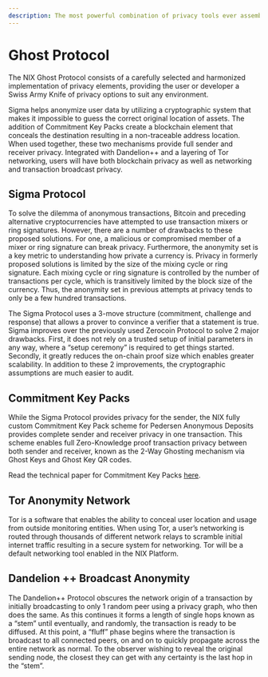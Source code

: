 ```yaml
---
description: The most powerful combination of privacy tools ever assembled
---
```


# Ghost Protocol

The NIX Ghost Protocol consists of a carefully selected and harmonized implementation of privacy elements, providing the user or developer a Swiss Army Knife of privacy options to suit any environment.

Sigma helps anonymize user data by utilizing a cryptographic system that makes it impossible to guess the correct original location of assets. The addition of Commitment Key Packs create a blockchain element that conceals the destination resulting in a non-traceable address location. When used together, these two mechanisms provide full sender and receiver privacy. Integrated with Dandelion++ and a layering of Tor networking, users will have both blockchain privacy as well as networking and transaction broadcast privacy.

## Sigma Protocol

To solve the dilemma of anonymous transactions, Bitcoin and preceding alternative cryptocurrencies have attempted to use transaction mixers or ring signatures. However, there are a number of drawbacks to these proposed solutions. For one, a malicious or compromised member of a mixer or ring signature can break privacy. Furthermore, the anonymity set is a key metric to understanding how private a currency is. Privacy in formerly proposed solutions is limited by the size of the mixing cycle or ring signature. Each mixing cycle or ring signature is controlled by the number of transactions per cycle, which is transitively limited by the block size of the currency. Thus, the anonymity set in previous attempts at privacy tends to only be a few hundred transactions.

The Sigma Protocol uses a 3-move structure \(commitment, challenge and response\) that allows a prover to convince a verifier that a statement is true. Sigma improves over the previously used Zerocoin Protocol to solve 2 major drawbacks. First, it does not rely on a trusted setup of initial parameters in any way, where a “setup ceremony” is required to get things started. Secondly, it greatly reduces the on-chain proof size which enables greater scalability. In addition to these 2 improvements, the cryptographic assumptions are much easier to audit.

## Commitment Key Packs

While the Sigma Protocol provides privacy for the sender, the NIX fully custom Commitment Key Pack scheme for Pedersen Anonymous Deposits provides complete sender and receiver privacy in one transaction. This scheme enables full Zero-Knowledge proof transaction privacy between both sender and receiver, known as the 2-Way Ghosting mechanism via Ghost Keys and Ghost Key QR codes.

Read the technical paper for Commitment Key Packs [here](https://nixplatform.io/wp-content/uploads/2018/10/Commitment_Key_Packs_v1-0-1.pdf).

## Tor Anonymity Network

Tor is a software that enables the ability to conceal user location and usage from outside monitoring entities. When using Tor, a user’s networking is routed through thousands of different network relays to scramble initial internet traffic resulting in a secure system for networking. Tor will be a default networking tool enabled in the NIX Platform.

## Dandelion ++ Broadcast Anonymity

The Dandelion++ Protocol obscures the network origin of a transaction by initially broadcasting to only 1 random peer using a privacy graph, who then does the same. As this continues it forms a length of single hops known as a “stem” until eventually, and randomly, the transaction is ready to be diffused. At this point, a “fluff” phase begins where the transaction is broadcast to all connected peers, on and on to quickly propagate across the entire network as normal. To the observer wishing to reveal the original sending node, the closest they can get with any certainty is the last hop in the “stem”.

